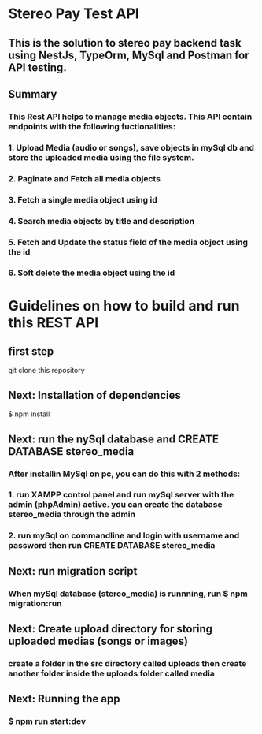 # Stereo Pay Test API
## This is the solution to stereo pay backend task using NestJs, TypeOrm, MySql and Postman for API testing.

## Summary
### This Rest API helps to manage media objects. This API contain endpoints with the following fuctionalities:
### 1. Upload Media (audio or songs), save objects in mySql db and store the uploaded media using the file system.
### 2. Paginate and Fetch all media objects
### 3. Fetch a single media object using id
### 4. Search media objects by title and description
### 5. Fetch and Update the status field of the media object using the id
### 6. Soft delete the media object using the id

# Guidelines on how to build and run this REST API

## first step
git clone this repository

## Next: Installation of dependencies
$ npm install

## Next: run the nySql database and CREATE DATABASE stereo_media
### After installin MySql on pc, you can do this with 2 methods:
### 1. run XAMPP control panel and run mySql server with the admin (phpAdmin) active. you can create the database stereo_media through the admin
### 2. run mySql on commandline and login with username and password then run CREATE DATABASE stereo_media

## Next: run migration script
### When mySql database (stereo_media) is runnning, run $ npm migration:run

## Next: Create upload directory for storing uploaded medias (songs or images)
### create a folder in the src directory called uploads then create another folder inside the uploads folder called media

## Next: Running the app
### $ npm run start:dev



